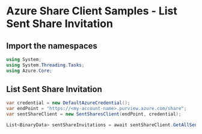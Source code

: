 # Azure Share Client Samples - List Sent Share Invitation

## Import the namespaces

```C# Snippet:SentSharesClientSample_ImportNamespaces
using System;
using System.Threading.Tasks;
using Azure.Core;
```

## List Sent Share Invitation

```C# Snippet:SentSharesClientSample_ListSentShareInvitations
var credential = new DefaultAzureCredential();
var endPoint = "https://<my-account-name>.purview.azure.com/share";
var sentShareClient = new SentSharesClient(endPoint, credential);

List<BinaryData> sentShareInvitations = await sentShareClient.GetAllSentShareInvitationsAsync(<sentShareId>).ToEnumerableAsync();
```
